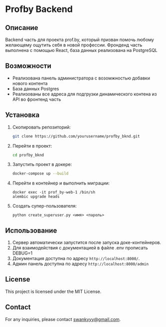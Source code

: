 # Profby Backend

## Описание
Backend часть для проекта prof.by, который призван помочь любому желающему ощутить себя в новой профессии. Фронденд часть выполнена с помощью React, база данных реализована на PostgreSQL

## Возможности
- Реализована панель администратора с возомжностью добавки нового контента
- База данных Postgres
- Реализованы все адреса для подгрузки динамического контена из API во фронтенд часть

## Установка
1. Скопировать репозиторий:
    ```bash
    git clone https://github.com/yourusername/profby_bknd.git
    ```
2. Перейти в проект:
    ```bash
    cd profby_bknd
    ```
3. Запустить проект в докере:
    ```bash
    docker-compose up --build
    ```
4. Перейти в контейнер и выполнить миграции:
    ```
    docker exec -it prof_by-web-1 /bin/sh
    alembic upgrade heads
    ```
5.  Создать супер-пользователя:
    ```
    python create_superuser.py <имя> <пароль> 
    ```
    
## Использование
1. Сервер автоматически запустится после запуска доке-контейнеров.
2. Для взаимодействия с документацией в файле .env прописать DEBUG=1
3. Документация доступна по адресу `http://localhost:8000/`.
4. Админ панель доступна по адресу `http://localhost:8000/admin`

## License
This project is licensed under the MIT License.

## Contact
For any inquiries, please contact swankyyy@gmail.com.

